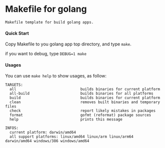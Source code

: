 # Makefile for golang

```
Makefile template for build golang apps.
```

#### Quick Start

Copy Makefile to you golang app top directory, and type `make`.

if you want to debug, type `DEBUG=1 make`

#### Usages

You can use `make help` to show usages, as follow:

```
TARGETS:
  all                             builds binaries for current platform
  all-build                       builds binaries for all platforms
  build                           builds binaries for current platform
  clean                           removes built binaries and temporary files
  check                           report likely mistakes in packages
  format                          gofmt (reformat) package sources
  help                            prints this message

INFOS:
  current platform: darwin/amd64
  all support platforms: linux/amd64 linux/arm linux/arm64 darwin/amd64 windows/386 windows/amd64
```
